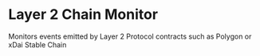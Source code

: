 # Layer 2 Chain Monitor
Monitors events emitted by Layer 2 Protocol contracts such as Polygon or xDai Stable Chain
